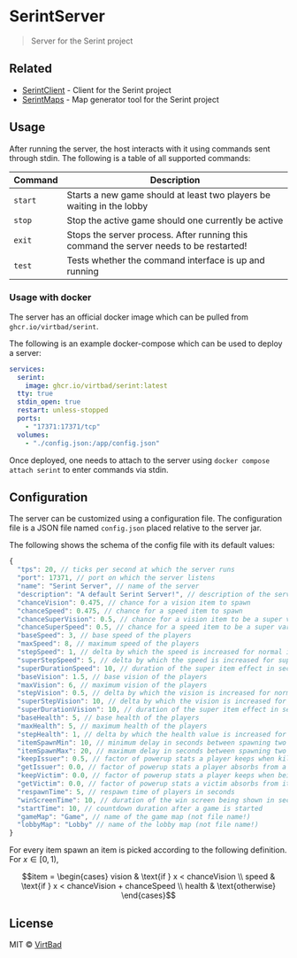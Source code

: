 # SerintServer

> Server for the Serint project

## Related
* [SerintClient](https://github.com/virtbad/SerintClient) - Client for the Serint project
* [SerintMaps](https://github.com/virtbad/SerintMaps) - Map generator tool for the Serint project

## Usage

After running the server, the host interacts with it using commands sent through stdin. The following is a table of all supported commands:

| Command | Description                                                                            |
|---------|----------------------------------------------------------------------------------------|
| `start` | Starts a new game should at least two players be waiting in the lobby                  |
| `stop`  | Stop the active game should one currently be active                                    |
| `exit`  | Stops the server process. After running this command the server needs to be restarted! |
| `test`  | Tests whether the command interface is up and running                                  |

### Usage with docker

The server has an official docker image which can be pulled from `ghcr.io/virtbad/serint`. 

The following is an example docker-compose which can be used to deploy a server:

```yaml
services:
  serint:
    image: ghcr.io/virtbad/serint:latest
  tty: true
  stdin_open: true
  restart: unless-stopped
  ports:
    - "17371:17371/tcp"
  volumes:
    - "./config.json:/app/config.json"
```

Once deployed, one needs to attach to the server using `docker compose attach serint` to enter commands via stdin.


## Configuration

The server can be customized using a configuration file. The configuration file is a JSON file named `config.json` placed relative to the server jar.

The following shows the schema of the config file with its default values:

```typescript
{
  "tps": 20, // ticks per second at which the server runs
  "port": 17371, // port on which the server listens
  "name": "Serint Server", // name of the server
  "description": "A default Serint Server!", // description of the server
  "chanceVision": 0.475, // chance for a vision item to spawn
  "chanceSpeed": 0.475, // chance for a speed item to spawn
  "chanceSuperVision": 0.5, // chance for a vision item to be a super variant
  "chanceSuperSpeed": 0.5, // chance for a speed item to be a super variant
  "baseSpeed": 3, // base speed of the players
  "maxSpeed": 8, // maximum speed of the players
  "stepSpeed": 1, // delta by which the speed is increased for normal item
  "superStepSpeed": 5, // delta by which the speed is increased for super item
  "superDurationSpeed": 10, // duration of the super item effect in seconds
  "baseVision": 1.5, // base vision of the players
  "maxVision": 6, // maximum vision of the players
  "stepVision": 0.5, // delta by which the vision is increased for normal item
  "superStepVision": 10, // delta by which the vision is increased for super item
  "superDurationVision": 10, // duration of the super item effect in seconds
  "baseHealth": 5, // base health of the players
  "maxHealth": 5, // maximum health of the players
  "stepHealth": 1, // delta by which the health value is increased for health items
  "itemSpawnMin": 10, // minimum delay in seconds between spawning two items
  "itemSpawnMax": 20, // maximum delay in seconds between spawning two items
  "keepIssuer": 0.5, // factor of powerup stats a player keeps when killing a player
  "getIssuer": 0.0, // factor of powerup stats a player absorbs from a victim
  "keepVictim": 0.0, // factor of powerup stats a player keeps when being killed
  "getVictim": 0.0, // factor of powerup stats a victim absorbs from it's killer
  "respawnTime": 5, // respawn time of players in seconds
  "winScreenTime": 10, // duration of the win screen being shown in seconds
  "startTime": 10, // countdown duration after a game is started
  "gameMap": "Game", // name of the game map (not file name!)
  "lobbyMap": "Lobby" // name of the lobby map (not file name!)
}
```

For every item spawn an item is picked according to the following definition. For $x \in [0, 1)$,

```math
item = 
\begin{cases} 
vision & \text{if } x < chanceVision \\ 
speed & \text{if } x < chanceVision + chanceSpeed \\ 
health & \text{otherwise} 
\end{cases}
```

 ## License
 MIT © [VirtBad](https://github.com/virtbad/)
